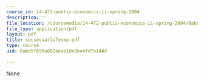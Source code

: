 ```yaml
---
course_id: 14-472-public-economics-ii-spring-2004
description: ''
file_location: /coursemedia/14-472-public-economics-ii-spring-2004/6abd5f690a002eeeb10e8be4fd7e144d_socsecvarlifeexp.pdf
file_type: application/pdf
layout: pdf
title: socsecvarlifeexp.pdf
type: course
uid: 6abd5f690a002eeeb10e8be4fd7e144d

---
```

None